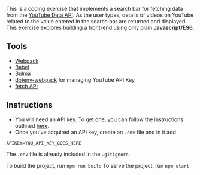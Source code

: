 This is a coding exercise that implements a search bar for fetching data from the [YouTube Data API](). As the user types, details of videos on YouTube related to the value entered in the search bar are returned and displayed. This exercise explores building a front-end using only plain **Javascript/ES6**.

## Tools

-   [Webpack](https://webpack.js.org/)
-   [Babel](https://babeljs.io/)
-   [Bulma](https://bulma.io/)
-   [dotenv-webpack](https://github.com/mrsteele/dotenv-webpack#readme) for managing YouTube API Key
-   [fetch API](https://developer.mozilla.org/en-US/docs/Web/API/Fetch_API)

## Instructions

-   You will need an API key. To get one, you can follow the instructions outlined [here](https://developers.google.com/youtube/v3/getting-started).
-   Once you've acquired an API key, create an `.env` file and in it add

```
APIKEY=YOU_API_KEY_GOES_HERE
```

The `.env` file is already included in the `.gitignore`.

To build the project, run `npm run build`
To serve the project, run `npm start`
